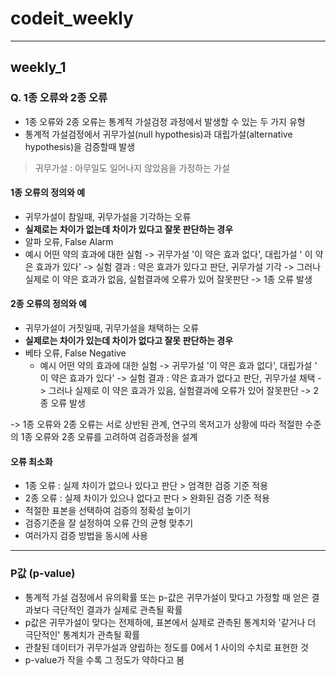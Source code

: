 # codeit_weekly
---

## weekly_1


### Q. 1종 오류와 2종 오류 
- 1종 오류와 2종 오류는 통계적 가설검정 과정에서  발생할 수 있는 두 가지 유형
- 통계적 가설검정에서 귀무가설(null hypothesis)과 대립가설(alternative hypothesis)을 검증할때 발생
 > 귀무가설 : 아무일도 일어나지 않았음을 가정하는 가설

#### 1종 오류의 정의와 예
- 귀무가설이 참일때, 귀무가설을 기각하는 오류
- **실제로는 차이가 없는데 차이가 있다고 잘못 판단하는 경우**
- 알파 오류, False Alarm
 - 예시 어떤 약의 효과에 대한 실험 -> 귀무가설 '이 약은 효과 없다', 대립가설 ' 이 약은 효과가 있다' -> 실험 결과 : 약은 효과가 있다고 판단, 귀무가설 기각 -> 그러나 실제로 이 약은 효과가 없음, 실험결과에 오류가 있어 잘못판단 -> 1종 오류 발생


#### 2종 오류의 정의와 예
- 귀무가설이 거짓일때, 귀무가설을 채택하는 오류
- **실제로는 차이가 있는데 차이가 없다고 잘못 판단하는 경우**
- 베타 오류, False Negative
   - 예시 어떤 약의 효과에 대한 실험 -> 귀무가설 '이 약은 효과 없다', 대립가설 ' 이 약은 효과가 있다' -> 실험 결과 : 약은 효과가 없다고 판단, 귀무가설 채택 -> 그러나 실제로 이 약은 효과가 있음, 실험결과에 오류가 있어 잘못판단 -> 2종 오류 발생

 -> 1종 오류와 2종 오류는 서로 상반된 관계, 연구의 목저고가 상황에 따라 적절한 수준의 1종 오류와 2종 오류를 고려하여 검증과정을 설계


 #### 오류 최소화
 - 1종 오류 : 실제 차이가 없으나 있다고 판단 > 엄격한 검증 기준 적용
 - 2종 오류 : 실제 차이가 있으나 없다고 판다 > 완화된 검증 기준 적용
  - 적절한 표본을 선택하여 검증의 정확성 높이기
  - 검증기준을 잘 설정하여 오류 간의 균형 맞추기
  - 여러가지 검증 방법을 동시에 사용


---
### P값 (p-value)
- 통계적 가설 검정에서 유의확률 또는 p-값은 귀무가설이 맞다고 가정할 때 얻은 결과보다 극단적인 결과가 실제로 관측될 확률
- p값은 귀무가설이 맞다는 전제하에, 표본에서 실제로 관측된 통계치와 '같거나 더 극단적인' 통계치가 관측될 확률
- 관찰된 데이터가 귀무가설과 양립하는 정도를 0에서 1 사이의 수치로 표현한 것
- p-value가 작을 수록 그 정도가 약하다고 봄
